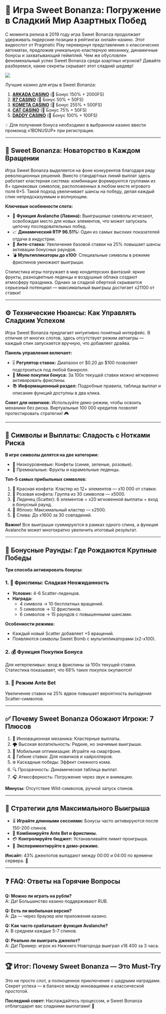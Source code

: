 # 🎰 Игра Sweet Bonanza: Погружение в Сладкий Мир Азартных Побед

С момента релиза в 2019 году игра Sweet Bonanza продолжает удерживать лидерские позиции в рейтингах онлайн-казино. Этот видеослот от Pragmatic Play перевернул представление о классических автоматах, предложив уникальную кластерную механику, динамичные бонусы и захватывающий геймплей. Чем же обусловлен феноменальный успех Sweet Bonanza среди азартных игроков? Давайте разберемся, какие секреты скрывает этот сладкий шедевр!

[![](https://i.ibb.co/ZzLZ50qX/sweet-bonanza-tile.jpg)](https://clck.ru/3Hr27o)

Лучшие казино для игры в Sweet Bonanza:

1. **[ARKADA CASINO](https://clck.ru/3Hr27o "ARKADA CASINO")** (🎁 Бонус 150% + 2000FS)
2. **[R7 CASINO](https://clck.ru/3HsT58 "R7 CASINO")** (🎁 Бонус 50% + 50FS)
3. **[KOMETA CASINO](https://clck.ru/3HsSpx "KOMETA CASINO")** (🎁 Бонус 255% + 500FS)
4. **[CAT CASINO](https://clck.ru/3HsTGi "CAT CASINO")** (🎁 Бонус 75% + 50FS)
5. **[DADDY CASINO](https://clck.ru/3HsTSj "DADDY CASINO")** (🎁 Бонус 100% + 100FS)

💡 Для получения бонуса необходимо в выбранном казино ввести промокод «1BONUSUP» при регистрации.

---

## 🚀 Sweet Bonanza: Новаторство в Каждом Вращении

Игра Sweet Bonanza выделяется на фоне конкурентов благодаря ряду революционных решений. Вместо стандартных линий выплат здесь работает кластерная система: комбинации формируются группами из 8+ одинаковых символов, расположенных в любом месте игрового поля 6×5. Такой подход увеличивает шансы на победу, делая каждый спин непредсказуемым и волнующим.

**Ключевые особенности слота:**
- 🍬 **Функция Avalanche (Лавина):** Выигрышные символы исчезают, освобождая место для новых элементов, что может запускать цепочку последовательных побед.
- 📈 **Динамический RTP 96.51%:** Один из самых высоких показателей отдачи в индустрии.
- 💎 **Анте-ставка:** Увеличение базовой ставки на 25% повышает шансы активации бонусных раундов.
- 💣 **Мультипликаторы до х100:** Специальные символы в режиме фриспинов умножают выигрыши.

Стилистика игры погружает в мир кондитерских фантазий: яркие фрукты, разноцветные леденцы и воздушные облака создают атмосферу праздника. Однако за сладкой оберткой скрывается серьезный потенциал — максимальный выигрыш достигает х21100 от ставки!

---

## ⚙️ Технические Нюансы: Как Управлять Сладким Успехом

Игра Sweet Bonanza предлагает интуитивно понятный интерфейс. В отличие от многих слотов, здесь отсутствует режим автоигры — каждый спин запускается вручную, что добавляет драйва.

**Панель управления включает:**
- 🎚️ **Регулятор ставок:** Диапазон от $0.20 до $100 позволяет подстроиться под любой банкролл.
- 🛒 **Меню покупки бонуса:** За 100х текущей ставки можно мгновенно активировать фриспины.
- 📚 **Информационный раздел:** Подробные правила, таблица выплат и описание функций доступны в два клика.

**Совет для новичков:** Используйте демо-режим, чтобы освоить механики без риска. Виртуальные 100 000 кредитов позволят протестировать стратегии! 🎮

---

## 🍎 Символы и Выплаты: Сладость с Нотками Риска

**В игре символы делятся на две категории:**
- 🍬 Низкоуровневые: Конфеты (синие, зеленые, розовые).
- 🍇 Премиальные: Фрукты и карамельные леденцы.

**Топ-5 самых прибыльных символов:**
1. 🍭 Красная конфета: Кластер из 12+ элементов — х10 000 от ставки.
2. 🍬 Розовая конфета: Группа из 30 символов — х5000.
3. 🍫 Леденец (Scatter): 6 элементов = х20 мгновенной выплаты + вход в бонусный раунд.
4. 🍎 Яблоко: Максимальный кластер — х2500.
5. 🍒 Слива: До х1600 за 30 совпадений.

**Важно!** Все выигрыши суммируются в рамках одного спина, а функция Avalanche может многократно увеличить итоговый результат.

---

## 🎁 Бонусные Раунды: Где Рождаются Крупные Победы

**Три способа активировать бонусы:**

### 1. 🎉 Фриспины: Сладкая Неожиданность
- **Условие:** 4-6 Scatter-леденцов.
- **Награда:**  
  - 4 символа → 10 бесплатных вращений.  
  - 5 символов → 12 фриспинов.  
  - 6 символов → 15 раундов с повышенными шансами.  

**Особенности режима:**  
- Каждый новый Scatter добавляет +5 вращений.  
- Появляются символы Sweet Bomb с мультипликаторами (х2-х100).  

### 2. 💰 Функция Покупки Бонуса  
Для нетерпеливых: вход в фриспины за 100х текущей ставки. Статистика показывает, что 68% таких покупок окупаются!  

### 3. 🚀 Режим Ante Bet  
Увеличение ставки на 25% вдвое повышает вероятность выпадения Scatter-символов.  

---

## ✅ Почему Sweet Bonanza Обожают Игроки: 7 Плюсов  
1. 🎯 Инновационная механика: Кластерные выплаты.  
2. 🌪️ Высокая волатильность: Редкие, но значимые выигрыши.  
3. 📱 Мобильная оптимизация: Играйте на смартфоне.  
4. 💸 Гибкие ставки: Для новичков и хайроллеров.  
5. ❄️ Каскадные победы: Эффект снежного кома.  
6. 🔍 Прозрачность: Динамическая таблица выплат.  
7. 🎧 Атмосферность: Погружение через звук и анимацию.  

**Минусы:** Отсутствие Wild-символов, ручной запуск спинов.  

---

## 📌 Стратегии для Максимального Выигрыша  
- ⏳ **Играйте длинными сессиями:** Бонусы часто активируются после 150-200 спинов.  
- 🔄 **Комбинируйте Ante Bet и фриспины.**  
- 💳 **Контролируйте бюджет:** Устанавливайте лимит проигрыша.  
- 🧪 **Экспериментируйте в демо-режиме.**  

**Инсайт:** 43% джекпотов выпадают между 00:00 и 04:00 по времени сервера. 🌙  

---

## ❓ FAQ: Ответы на Горячие Вопросы  
**Q: Можно ли играть на рубли?**  
A: Да! Большинство казино поддерживают RUB.  

**Q: Есть ли мобильная версия?**  
A: Да — через браузер или приложения казино.  

**Q: Как часто срабатывает функция Avalanche?**  
A: В среднем каждые 5-7 спинов.  

**Q: Реально ли выиграть джекпот?**  
A: Да! Пример: игрок из Нижнего Новгорода выиграл х18 400 за 3 часа.  

---

## 🏆 Итог: Почему Sweet Bonanza — Это Must-Try  
Это не просто слот, а полноценное приключение с щедрыми наградами. Секрет успеха — в балансе между инновациями и классической простотой.  

**Последний совет:** Наслаждайтесь процессом, и Sweet Bonanza отблагодарит вас сладкими выплатами! 🍭 



